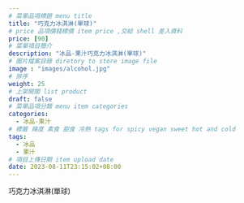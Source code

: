 ```yaml
---
# 菜單品項標題 menu title 
title: "巧克力冰淇淋(單球)"
# price 品項價錢標價 item price ,交給 shell 差入資料
price: [90] 
# 菜單項目簡介 
description: "冰品-果汁巧克力冰淇淋(單球)"
# 圖片檔案目錄 diretory to store image file
image : "images/alcohol.jpg"
# 排序
weight: 25 
# 上架開關 list product 
draft: false
# 菜單品項分類 menu item categories 
categories:
  - 冰品-果汁
# 標籤 辣度 素食 甜食 冷熱 tags for spicy vegan sweet hot and cold 
tags:
  - 冰品
  - 果汁
# 項目上傳日期 item upload date 
date: 2023-08-11T23:15:02+08:00
---
```


 巧克力冰淇淋(單球)
